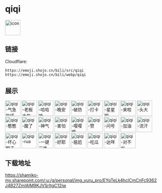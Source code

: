 # qiqi
<img src="https://emoji.shojo.cn/bili/src/qiqi/icon.png" width="50" height="50" alt="icon">

## 链接
Cloudflare:
```
https://emoji.shojo.cn/bili/src/qiqi
https://emoji.shojo.cn/bili/webp/qiqi
```
## 展示
<img src="https://emoji.shojo.cn/bili/src/qiqi/qiqi-气急败坏.png" width="50" height="50" alt="qiqi-气急败坏">
<img src="https://emoji.shojo.cn/bili/src/qiqi/qiqi-老板大气.png" width="50" height="50" alt="qiqi-老板大气">
<img src="https://emoji.shojo.cn/bili/src/qiqi/qiqi-哈哈哈.png" width="50" height="50" alt="qiqi-哈哈哈">
<img src="https://emoji.shojo.cn/bili/src/qiqi/qiqi-晚安.png" width="50" height="50" alt="qiqi-晚安">
<img src="https://emoji.shojo.cn/bili/src/qiqi/qiqi-破防.png" width="50" height="50" alt="qiqi-破防">
<img src="https://emoji.shojo.cn/bili/src/qiqi/qiqi-打卡.png" width="50" height="50" alt="qiqi-打卡">
<img src="https://emoji.shojo.cn/bili/src/qiqi/qiqi-星星眼.png" width="50" height="50" alt="qiqi-星星眼">
<img src="https://emoji.shojo.cn/bili/src/qiqi/qiqi-来啦.png" width="50" height="50" alt="qiqi-来啦">
<img src="https://emoji.shojo.cn/bili/src/qiqi/qiqi-头大.png" width="50" height="50" alt="qiqi-头大">
<img src="https://emoji.shojo.cn/bili/src/qiqi/qiqi-憨憨.png" width="50" height="50" alt="qiqi-憨憨">
<img src="https://emoji.shojo.cn/bili/src/qiqi/qiqi-酸了.png" width="50" height="50" alt="qiqi-酸了">
<img src="https://emoji.shojo.cn/bili/src/qiqi/qiqi-神气.png" width="50" height="50" alt="qiqi-神气">
<img src="https://emoji.shojo.cn/bili/src/qiqi/qiqi-害怕.png" width="50" height="50" alt="qiqi-害怕">
<img src="https://emoji.shojo.cn/bili/src/qiqi/qiqi-嘤嘤嘤.png" width="50" height="50" alt="qiqi-嘤嘤嘤">
<img src="https://emoji.shojo.cn/bili/src/qiqi/qiqi-赞.png" width="50" height="50" alt="qiqi-赞">
<img src="https://emoji.shojo.cn/bili/src/qiqi/qiqi-问号.png" width="50" height="50" alt="qiqi-问号">
<img src="https://emoji.shojo.cn/bili/src/qiqi/qiqi-加油.png" width="50" height="50" alt="qiqi-加油">
<img src="https://emoji.shojo.cn/bili/src/qiqi/qiqi-流汗.png" width="50" height="50" alt="qiqi-流汗">
<img src="https://emoji.shojo.cn/bili/src/qiqi/qiqi-坏心眼子.png" width="50" height="50" alt="qiqi-坏心眼子">
<img src="https://emoji.shojo.cn/bili/src/qiqi/qiqi-rua.png" width="50" height="50" alt="qiqi-rua">
<img src="https://emoji.shojo.cn/bili/src/qiqi/qiqi-一键三连.png" width="50" height="50" alt="qiqi-一键三连">
<img src="https://emoji.shojo.cn/bili/src/qiqi/qiqi-好耶.png" width="50" height="50" alt="qiqi-好耶">
<img src="https://emoji.shojo.cn/bili/src/qiqi/qiqi-尴尬.png" width="50" height="50" alt="qiqi-尴尬">
<img src="https://emoji.shojo.cn/bili/src/qiqi/qiqi-吃瓜.png" width="50" height="50" alt="qiqi-吃瓜">
<img src="https://emoji.shojo.cn/bili/src/qiqi/qiqi-达咩.png" width="50" height="50" alt="qiqi-达咩">
<img src="https://emoji.shojo.cn/bili/src/qiqi/qiqi-对不qi.png" width="50" height="50" alt="qiqi-对不qi">

## 下载地址

https://shamiko-my.sharepoint.com/:u:/g/personal/img_yuru_pro/EYpTeLk4hclCmCnFc9362J4B27ZmIAIM9KJVSrItgC12iw